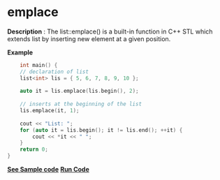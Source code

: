# emplace

**Description** :
The list::emplace() is a built-in function in C++ STL which extends list by inserting new element at a given position.

**Example**
```cpp
	int main() { 
    // declaration of list 
    list<int> lis = { 5, 6, 7, 8, 9, 10 }; 
  
    auto it = lis.emplace(lis.begin(), 2); 
  
    // inserts at the beginning of the list 
    lis.emplace(it, 1); 
  
    cout << "List: "; 
    for (auto it = lis.begin(); it != lis.end(); ++it) {
        cout << *it << " "; 
    }
    return 0; 
}
```
**[See Sample code](../snippets/list/emplace.cpp)**
**[Run Code](https://rextester.com/AYYF68072)**